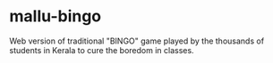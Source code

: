 # mallu-bingo
Web version of traditional "BINGO" game played by the thousands of students in Kerala to cure the boredom in classes.
